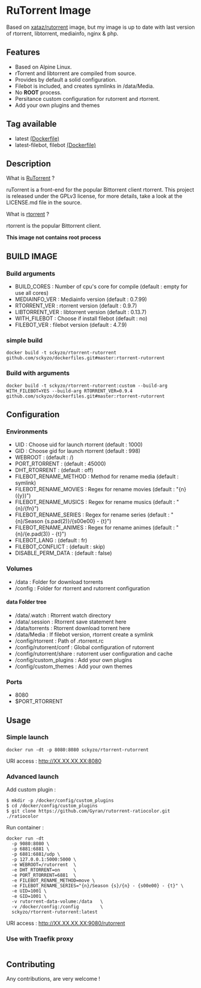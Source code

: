 # RuTorrent Image

Based on [xataz/rutorrent](https://github.com/xataz/docker-rtorrent-rutorrent) image, but my image is up to date with last version of rtorrent, libtorrent, mediainfo, nginx & php.

## Features
* Based on Alpine Linux.
* rTorrent and libtorrent are compiled from source.
* Provides by default a solid configuration.
* Filebot is included, and creates symlinks in /data/Media.
* No **ROOT** process.
* Persitance custom configuration for rutorrent and rtorrent.
* Add your own plugins and themes


## Tag available
* latest [(Dockerfile)](https://github.com/sckyzo/rtorrent-rutorrent)
* latest-filebot, filebot [(Dockerfile)](https://github.com/sckyzo/rtorrent-rutorrent)

## Description
What is [RuTorrent](https://github.com/Novik/ruTorrent) ?

ruTorrent is a front-end for the popular Bittorrent client rtorrent.
This project is released under the GPLv3 license, for more details, take a look at the LICENSE.md file in the source.

What is [rtorrent](https://github.com/rakshasa/rtorrent/) ?

rtorrent is the popular Bittorrent client.

**This image not contains root process**

## BUILD IMAGE
### Build arguments
* BUILD_CORES : Number of cpu's core for compile (default : empty for use all cores)
* MEDIAINFO_VER : Mediainfo version (default : 0.7.99)
* RTORRENT_VER : rtorrent version (default : 0.9.7)
* LIBTORRENT_VER : libtorrent version (default : 0.13.7)
* WITH_FILEBOT : Choose if install filebot (default : no)
* FILEBOT_VER : filebot version (default : 4.7.9)

### simple build
```shell
docker build -t sckyzo/rtorrent-rutorrent github.com/sckyzo/dockerfiles.git#master:rtorrent-rutorrent
```

### Build with arguments
```shell
docker build -t sckyzo/rtorrent-rutorrent:custom --build-arg WITH_FILEBOT=YES --build-arg RTORRENT_VER=0.9.4 github.com/sckyzo/dockerfiles.git#master:rtorrent-rutorrent
```


## Configuration
### Environments
* UID : Choose uid for launch rtorrent (default : 1000)
* GID : Choose gid for launch rtorrent (default : 998)
* WEBROOT : (default : /)
* PORT_RTORRENT : (default : 45000)
* DHT_RTORRENT : (default : off)
* FILEBOT_RENAME_METHOD : Method for rename media (default : symlink)
* FILEBOT_RENAME_MOVIES : Regex for rename movies (default : "{n} ({y})")
* FILEBOT_RENAME_MUSICS : Regex for rename musics (default : "{n}/{fn}")
* FILEBOT_RENAME_SERIES : Regex for rename series (default : "{n}/Season {s.pad(2)}/{s00e00} - {t}")
* FILEBOT_RENAME_ANIMES : Regex for rename animes (default : "{n}/{e.pad(3)} - {t}")
* FILEBOT_LANG : (default : fr)
* FILEBOT_CONFLICT : (default : skip)
* DISABLE_PERM_DATA : (default : false)

### Volumes
* /data : Folder for download torrents
* /config : Folder for rtorrent and rutorrent configuration

#### data Folder tree
* /data/.watch : Rtorrent watch directory
* /data/.session : Rtorrent save statement here
* /data/torrents : Rtorrent download torrent here
* /data/Media : If filebot version, rtorrent create a symlink
* /config/rtorrent : Path of .rtorrent.rc
* /config/rutorrent/conf : Global configuration of rutorrent
* /config/rutorrent/share : rutorrent user configuration and cache
* /config/custom_plugins : Add your own plugins
* /config/custom_themes : Add your own themes

### Ports
* 8080
* $PORT_RTORRENT

## Usage
### Simple launch
```shell
docker run -dt -p 8080:8080 sckyzo/rtorrent-rutorrent
```
URI access : http://XX.XX.XX.XX:8080

### Advanced launch
Add custom plugin :
```shell
$ mkdir -p /docker/config/custom_plugins
$ cd /docker/config/custom_plugins
$ git clone https://github.com/Gyran/rutorrent-ratiocolor.git ./ratiocolor
```

Run container :
```shell
docker run -dt 
  -p 9080:8080 \
  -p 6881:6881 \
  -p 6881:6881/udp \
  -p 127.0.0.1:5000:5000 \
  -e WEBROOT=/rutorrent  \
  -e DHT_RTORRENT=on     \
  -e PORT_RTORRENT=6881  \
  -e FILEBOT_RENAME_METHOD=move \
  -e FILEBOT_RENAME_SERIES="{n}/Season {s}/{n} - {s00e00} - {t}" \
  -e UID=1001 \
  -e GID=1001 \
  -v rutorrent-data-volume:/data   \
  -v /docker/config:/config        \
  sckyzo/rtorrent-rutorrent:latest
```
URI access : http://XX.XX.XX.XX:9080/rutorrent

### Use with Traefik proxy
```yaml

```

## Contributing
Any contributions, are very welcome !



